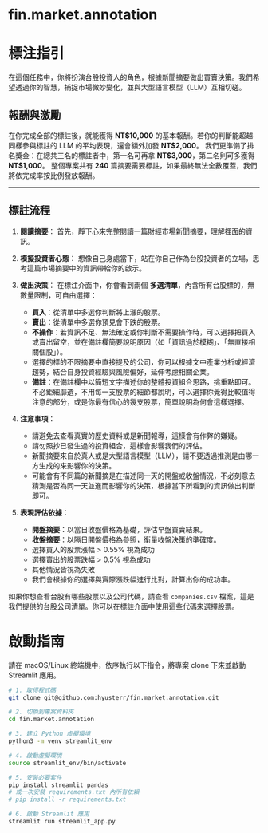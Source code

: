 # fin.market.annotation
# 標注指引

在這個任務中，你將扮演台股投資人的角色，根據新聞摘要做出買賣決策。我們希望透過你的智慧，捕捉市場微妙變化，並與大型語言模型（LLM）互相切磋。

## 報酬與激勵

在你完成全部的標註後，就能獲得 **NT\$10,000** 的基本報酬。若你的判斷能超越同樣參與標註的 LLM 的平均表現，還會額外加發 **NT\$2,000**。
我們更準備了排名獎金：在總共三名的標註者中，第一名可再拿 **NT\$3,000**，第二名則可多獲得 **NT\$1,000**。
整個專案共有 **240** 篇摘要需要標註，如果最終無法全數覆蓋，我們將依完成率按比例發放報酬。

---

## 標註流程

1. **閱讀摘要**：
   首先，靜下心來完整閱讀一篇財經市場新聞摘要，理解裡面的資訊。

2. **模擬投資者心態**：
   想像自己身處當下，站在你自己作為台股投資者的立場，思考這篇市場摘要中的資訊帶給你的啟示。

3. **做出決策**：
   在標注介面中，你會看到兩個 **多選清單**，內含所有台股標的，無數量限制，可自由選擇：

   * **買入**：從清單中多選你判斷將上漲的股票。
   * **賣出**：從清單中多選你預見會下跌的股票。
   * **不操作**：若資訊不足、無法確定或你判斷不需要操作時，可以選擇把買入或賣出留空，並在備註欄簡要說明原因（如「資訊過於模糊」、「無直接相關個股」）。
   * 選擇的標的不限摘要中直接提及的公司，你可以根據文中產業分析或經濟趨勢，結合自身投資經驗與風險偏好，延伸考慮相關企業。
   * **備註**：在備註欄中以簡短文字描述你的整體投資組合思路，挑重點即可。不必鉅細靡遺，不用每一支股票的細節都說明，可以選擇你覺得比較值得注意的部分，或是你最有信心的幾支股票，簡單說明為何會這樣選擇。

5. **注意事項**：

    * 請避免去查看真實的歷史資料或是新聞報導，這樣會有作弊的嫌疑。
    * 請勿照抄已發生過的投資組合，這樣會影響我們的評估。
    * 新聞摘要來自於真人或是大型語言模型（LLM），請不要透過推測是由哪一方生成的來影響你的決策。
    * 可能會有不同篇的新聞摘是在描述同一天的開盤或收盤情況，不必刻意去猜測是否為同一天並進而影響你的決策，根據當下所看到的資訊做出判斷即可。


4. **表現評估依據**：

   * **開盤摘要**：以當日收盤價格為基礎，評估早盤買賣結果。
   * **收盤摘要**：以隔日開盤價格為參照，衡量收盤決策的準確度。
   * 選擇買入的股票漲幅 > 0.55% 視為成功
   * 選擇賣出的股票跌幅 > 0.5% 視為成功
   * 其他情況皆視為失敗
   * 我們會根據你的選擇與實際漲跌幅進行比對，計算出你的成功率。

如果你想查看台股有哪些股票以及公司代碼，請查看 `companies.csv` 檔案，這是我們提供的台股公司清單。你可以在標註介面中使用這些代碼來選擇股票。

# 啟動指南

請在 macOS/Linux 終端機中，依序執行以下指令，將專案 clone 下來並啟動 Streamlit 應用。

```bash
# 1. 取得程式碼
git clone git@github.com:hyusterr/fin.market.annotation.git

# 2. 切換到專案資料夾
cd fin.market.annotation

# 3. 建立 Python 虛擬環境
python3 -m venv streamlit_env

# 4. 啟動虛擬環境
source streamlit_env/bin/activate

# 5. 安裝必要套件
pip install streamlit pandas
# 或一次安裝 requirements.txt 內所有依賴
# pip install -r requirements.txt

# 6. 啟動 Streamlit 應用
streamlit run streamlit_app.py
```
